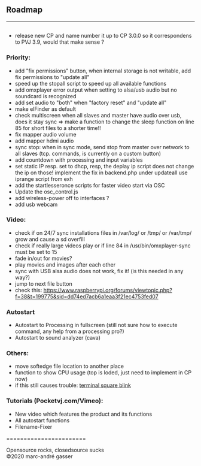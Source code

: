 ## Roadmap
**********
##

- release new CP and name number it up to CP 3.0.0 so it correspondens to PVJ 3.9, would that make sense ?

### Priority:
- add "fix permissions" button, when internal storage is not writable, add fix permissions to "update all"
- speed up the stopall script to speed up all available functions
- add omxplayer error output when setting to alsa/usb audio but no soundcard is recognized
- add set audio to "both" when "factory reset" and "update all"
- make elFinder as default
- check multiscreen when all slaves and master have audio over usb, does it stay sync => make a function to change the sleep function on line 85 for short files to a shorter time!!
- fix mapper audio volume
- add mapper hdmi audio
- sync stop: when in sync mode, send stop from master over network to all slaves (tcp. commands, is currently on a custom button)
- add countdown with processing and input variables
- set static IP resp. set to dhcp, resp, the deplay ip script does not change the ip on those! implement the fix in backend.php under updateall use iprange script from exh
- add the startlesseronce scripts for faster video start via OSC
- Update the osc_control.js 
- add wireless-power off to interfaces ?
- add usb webcam 

### Video: <br />
- check if on 24/7 sync installations files in /var/log/ or /tmp/ or /var/tmp/ grow and cause a sd overfill <br />
- check if really large videos play or if line 84 in  /usr/bin/omxplayer-sync
must be set to 15 <br />
- fade in/out for movies? <br />
- play movies and images after each other <br />
- sync with USB alsa audio does not work, fix it! (is this needed in any way?)<br />
- jump to next file button <br />
- check this: https://www.raspberrypi.org/forums/viewtopic.php?f=38&t=199775&sid=dd74ed7acb6a1eaa3f21ec4753fed07

### Autostart
- Autostart to Processing in fullscreen (still not sure how to execute command, any help from a processing pro?) <br />
- Autostart to sound analyzer (cava)  <br />

### Others:<br />

- move softedge file location to another place<br />
- function to show CPU usage (top is loded, just need to implement in CP now)<br />
- if this still causes trouble:  [terminal square blink](https://raspberrypi.stackexchange.com/questions/3268/how-to-disable-local-terminal-showing-through-when-playing-video)

### Tutorials (Pocketvj.com/Vimeo): <br />

- New video which features the product and its functions<br />
- All autostart functions <br />
- Filename-Fixer<br />


=======================<br />

Opensource rocks, closedsource sucks<br />
©2020 marc-andré gasser

